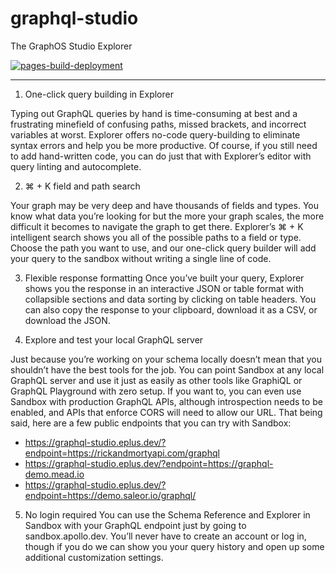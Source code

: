 # graphql-studio
The GraphOS Studio Explorer

[![pages-build-deployment](https://github.com/hoangsvit/graphql-studio/actions/workflows/pages/pages-build-deployment/badge.svg)](https://github.com/hoangsvit/graphql-studio/actions/workflows/pages/pages-build-deployment)

-----

1. One-click query building in Explorer

Typing out GraphQL queries by hand is time-consuming at best and a frustrating minefield of confusing paths, missed brackets, and incorrect variables at worst. Explorer offers no-code query-building to eliminate syntax errors and help you be more productive. Of course, if you still need to add hand-written code, you can do just that with Explorer’s editor with query linting and autocomplete.

2. ⌘ + K field and path search

Your graph may be very deep and have thousands of fields and types. You know what data you’re looking for but the more your graph scales, the more difficult it becomes to navigate the graph to get there. Explorer’s ⌘ + K intelligent search shows you all of the possible paths to a field or type. Choose the path you want to use, and our one-click query builder will add your query to the sandbox without writing a single line of code.

3. Flexible response formatting
Once you’ve built your query, Explorer shows you the response in an interactive JSON or table format with collapsible sections and data sorting by clicking on table headers. You can also copy the response to your clipboard, download it as a CSV, or download the JSON.

4. Explore and test your local GraphQL server

Just because you’re working on your schema locally doesn’t mean that you shouldn’t have the best tools for the job. You can point Sandbox at any local GraphQL server and use it just as easily as other tools like GraphiQL or GraphQL Playground with zero setup. If you want to, you can even use Sandbox with production GraphQL APIs, although introspection needs to be enabled, and APIs that enforce CORS will need to allow our URL. That being said, here are a few public endpoints that you can try with Sandbox:

- <https://graphql-studio.eplus.dev/?endpoint=https://rickandmortyapi.com/graphql>
- <https://graphql-studio.eplus.dev/?endpoint=https://graphql-demo.mead.io>
- <https://graphql-studio.eplus.dev/?endpoint=https://demo.saleor.io/graphql/>

5. No login required
You can use the Schema Reference and Explorer in Sandbox with your GraphQL endpoint just by going to sandbox.apollo.dev. You’ll never have to create an account or log in, though if you do we can show you your query history and open up some additional customization settings.
